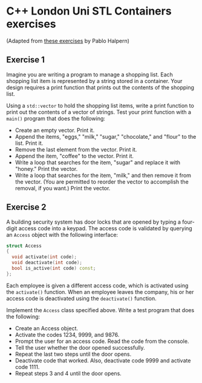 
# C++ London Uni STL Containers exercises #

(Adapted from [these exercises](http://halpernwightsoftware.com/stdlib-scratch/exercises.html)
by Pablo Halpern)

## Exercise 1 ##

Imagine you are writing a program to manage a shopping list. Each shopping list
item is represented by a string stored in a container. Your design requires a
print function that prints out the contents of the shopping list.

Using a `std::vector` to hold the shopping list items, write a print function to print
out the contents of a vector of strings. Test your print function with a `main()`
program that does the following:

 * Create an empty vector. Print it.
 * Append the items, "eggs," "milk," "sugar," "chocolate," and "flour" to the list.
   Print it.
 * Remove the last element from the vector. Print it.
 * Append the item, "coffee" to the vector. Print it.
 * Write a loop that searches for the item, "sugar" and replace it with "honey."
   Print the vector.
 * Write a loop that searches for the item, "milk," and then remove it from the
   vector. (You are permitted to reorder the vector to accomplish the removal,
   if you want.) Print the vector.
   
## Exercise 2 ##

A building security system has door locks that are opened by typing a four-digit
access code into a keypad. The access code is validated by querying an `Access`
object with the following interface:

```cpp
struct Access
{
  void activate(int code);
  void deactivate(int code);
  bool is_active(int code) const;
};
```

Each employee is given a different access code, which is activated using the
`activate()` function. When an employee leaves the company, his or her access
code is deactivated using the `deactivate()` function.

Implement the `Access` class specified above. Write a test program that does the
following:

 * Create an Access object.
 * Activate the codes 1234, 9999, and 9876.
 * Prompt the user for an access code. Read the code from the console.
 * Tell the user whether the door opened successfully.
 * Repeat the last two steps until the door opens.
 * Deactivate code that worked. Also, deactivate code 9999 and activate code 1111.
 * Repeat steps 3 and 4 until the door opens.


